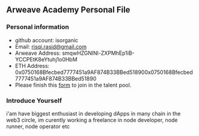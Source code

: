 ## Arweave Academy Personal File

### Personal information
- github account: isorganic
- Email: risqi.rasid@gmail.com
- Arweave Address: smqwHZGNlNl-ZXPMhEp1iB-YCCPEtK8eYtuhj1o0HbM
- ETH Address: 0x0750168Bfecbed7777451a9AF874B33BBed518900x0750168Bfecbed7777451a9AF874B33BBed51890
- Please finish this [form](https://docs.google.com/forms/d/e/1FAIpQLSfWA5fIIcBgmRppm3jNz5vmf9Mai_QMVil-2pO4r7YKn_Zhtw/viewform?usp=sf_link) to join in the talent pool.

### Introduce Yourself
i'am have biggest enthusiast in developing dApps in many chain in the web3 circle, im curently working a freelance in node developer, node runner, node operator etc
